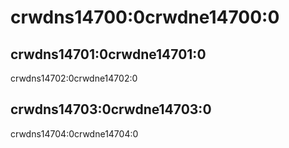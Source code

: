# crwdns14700:0crwdne14700:0

## crwdns14701:0crwdne14701:0

crwdns14702:0crwdne14702:0

## crwdns14703:0crwdne14703:0

crwdns14704:0crwdne14704:0